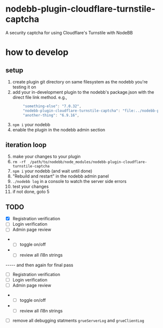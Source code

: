 # nodebb-plugin-cloudflare-turnstile-captcha

A security captcha for using Cloudflare's Turnstile with NodeBB

# how to develop

## setup

1. create plugin git directory on same filesystem as the nodebb you're testing it on
2. add your in-development plugin to the nodebb's package.json with the direct file link method. e.g.,

```js
		"something-else": "7.0.32",
		"nodebb-plugin-cloudflare-turnstile-captcha": "file:../nodebb-plugin-cloudflare-turnstile-captcha",
		"another-thing": "6.9.16",
```

3. `npm i` your nodebb
4. enable the plugin in the nodebb admin section

## iteration loop

5. make your changes to your plugin
6. `rm -rf  /path/to/nodebb/node_modules/nodebb-plugin-cloudflare-turnstile-captcha`
7. `npm i` your nodebb (and wait until done)
8. "Rebuild and restart" in the nodebb admin panel
9. `./nodebb log` in a console to watch the server side errors
10. test your changes
11. if not done, goto 5

## TODO

- [x] Registration verification
- [ ] Login verification
- [ ] Admin page review
- - [ ] toggle on/off
- - [ ] review all i18n strings

----- and then again for final pass

- [ ] Registration verification
- [ ] Login verification
- [ ] Admin page review
- - [ ] toggle on/off
- - [ ] review all i18n strings
- [ ] remove all debugging statments `grueServerLog` and `grueClientLog`
